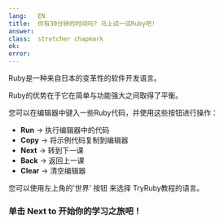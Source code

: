 ```yaml
---
lang:   EN
title:  你有30分钟的时间吗? 马上试一试Ruby吧!
answer: 
class:  stretcher chapmark
ok:     
error:  
---
```


Ruby是一种来自日本的变革性的软件开发语言。

Ruby的优势在于它在简单与功能强大之间取得了平衡。

您可以在编辑器中键入一些Ruby代码，并使用这些按钮进行操作：

- __Run__ &rarr; 执行编辑器中的代码
- __Copy__ &rarr; 将示例代码复制到编辑器
- __Next__ &rarr; 转到下一课
- __Back__ &rarr; 返回上一课
- __Clear__ &rarr; 清空编辑器

您可以使用左上角的'世界' 按钮 <span aria-hidden="true" class="glyphicon glyphicon-globe"></span>
来选择 TryRuby教程的语言。

### 单击 __Next__ to 开始你的学习之旅吧！
